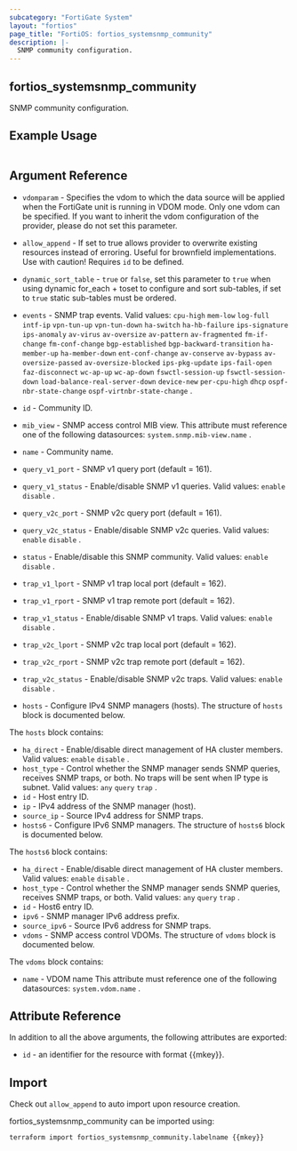 ```yaml
---
subcategory: "FortiGate System"
layout: "fortios"
page_title: "FortiOS: fortios_systemsnmp_community"
description: |-
  SNMP community configuration.
---
```


## fortios_systemsnmp_community
SNMP community configuration.

## Example Usage

```hcl

```

## Argument Reference
* `vdomparam` - Specifies the vdom to which the data source will be applied when the FortiGate unit is running in VDOM mode. Only one vdom can be specified. If you want to inherit the vdom configuration of the provider, please do not set this parameter.
* `allow_append` - If set to true allows provider to overwrite existing resources instead of erroring. Useful for brownfield implementations. Use with caution! Requires `id` to be defined.
* `dynamic_sort_table` - `true` or `false`, set this parameter to `true` when using dynamic for_each + toset to configure and sort sub-tables, if set to `true` static sub-tables must be ordered.

* `events` - SNMP trap events. Valid values: `cpu-high` `mem-low` `log-full` `intf-ip` `vpn-tun-up` `vpn-tun-down` `ha-switch` `ha-hb-failure` `ips-signature` `ips-anomaly` `av-virus` `av-oversize` `av-pattern` `av-fragmented` `fm-if-change` `fm-conf-change` `bgp-established` `bgp-backward-transition` `ha-member-up` `ha-member-down` `ent-conf-change` `av-conserve` `av-bypass` `av-oversize-passed` `av-oversize-blocked` `ips-pkg-update` `ips-fail-open` `faz-disconnect` `wc-ap-up` `wc-ap-down` `fswctl-session-up` `fswctl-session-down` `load-balance-real-server-down` `device-new` `per-cpu-high` `dhcp` `ospf-nbr-state-change` `ospf-virtnbr-state-change` .
* `id` - Community ID.
* `mib_view` - SNMP access control MIB view. This attribute must reference one of the following datasources: `system.snmp.mib-view.name` .
* `name` - Community name.
* `query_v1_port` - SNMP v1 query port (default = 161).
* `query_v1_status` - Enable/disable SNMP v1 queries. Valid values: `enable` `disable` .
* `query_v2c_port` - SNMP v2c query port (default = 161).
* `query_v2c_status` - Enable/disable SNMP v2c queries. Valid values: `enable` `disable` .
* `status` - Enable/disable this SNMP community. Valid values: `enable` `disable` .
* `trap_v1_lport` - SNMP v1 trap local port (default = 162).
* `trap_v1_rport` - SNMP v1 trap remote port (default = 162).
* `trap_v1_status` - Enable/disable SNMP v1 traps. Valid values: `enable` `disable` .
* `trap_v2c_lport` - SNMP v2c trap local port (default = 162).
* `trap_v2c_rport` - SNMP v2c trap remote port (default = 162).
* `trap_v2c_status` - Enable/disable SNMP v2c traps. Valid values: `enable` `disable` .
* `hosts` - Configure IPv4 SNMP managers (hosts). The structure of `hosts` block is documented below.

The `hosts` block contains:

* `ha_direct` - Enable/disable direct management of HA cluster members. Valid values: `enable` `disable` .
* `host_type` - Control whether the SNMP manager sends SNMP queries, receives SNMP traps, or both. No traps will be sent when IP type is subnet. Valid values: `any` `query` `trap` .
* `id` - Host entry ID.
* `ip` - IPv4 address of the SNMP manager (host).
* `source_ip` - Source IPv4 address for SNMP traps.
* `hosts6` - Configure IPv6 SNMP managers. The structure of `hosts6` block is documented below.

The `hosts6` block contains:

* `ha_direct` - Enable/disable direct management of HA cluster members. Valid values: `enable` `disable` .
* `host_type` - Control whether the SNMP manager sends SNMP queries, receives SNMP traps, or both. Valid values: `any` `query` `trap` .
* `id` - Host6 entry ID.
* `ipv6` - SNMP manager IPv6 address prefix.
* `source_ipv6` - Source IPv6 address for SNMP traps.
* `vdoms` - SNMP access control VDOMs. The structure of `vdoms` block is documented below.

The `vdoms` block contains:

* `name` - VDOM name This attribute must reference one of the following datasources: `system.vdom.name` .

## Attribute Reference

In addition to all the above arguments, the following attributes are exported:
* `id` - an identifier for the resource with format {{mkey}}.

## Import

Check out `allow_append` to auto import upon resource creation.

fortios_systemsnmp_community can be imported using:
```sh
terraform import fortios_systemsnmp_community.labelname {{mkey}}
```
